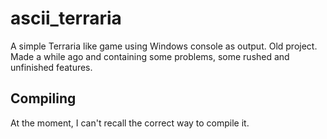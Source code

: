 # ascii_terraria
A simple Terraria like game using Windows console as output. Old project.
Made a while ago and containing some problems, some rushed and unfinished features. 
## Compiling
At the moment, I can't recall the correct way to compile it.
